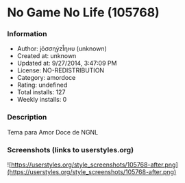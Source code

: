 # No Game No Life (105768)

### Information
- Author: jôσσηýzÎηнυ (unknown)
- Created at: unknown
- Updated at: 9/27/2014, 3:47:09 PM
- License: NO-REDISTRIBUTION
- Category: amordoce
- Rating: undefined
- Total installs: 127
- Weekly installs: 0


### Description
Tema para Amor Doce de NGNL


### Screenshots (links to userstyles.org)
![https://userstyles.org/style_screenshots/105768-after.png](https://userstyles.org/style_screenshots/105768-after.png)



